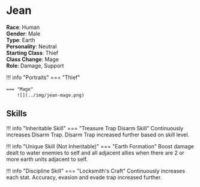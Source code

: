 # Jean

**Race**: Human  
**Gender**: Male  
**Type**: Earth  
**Personality**: Neutral  
**Starting Class**: Thief  
**Class Change**: Mage   
**Role**: Damage, Support

!!! info "Portraits"
    === "Thief"

    === "Mage"
        ![](../img/jean-mage.png)

## Skills

!!! info "Inheritable Skill"
    === "Treasure Trap Disarm Skill"
        Continuously increases Disarm Trap. Disarm Trap increased further based on skill level.

!!! info "Unique Skill (Not Inheritable)"
    === "Earth Formation"
        Boost damage dealt to water enemies to self and all adjacent allies when there are 2 or more earth units adjacent to self.

!!! info "Discipline Skill"
    === "Locksmith's Craft"
        Continuously increases each stat. Accuracy, evasion and evade trap increased further.